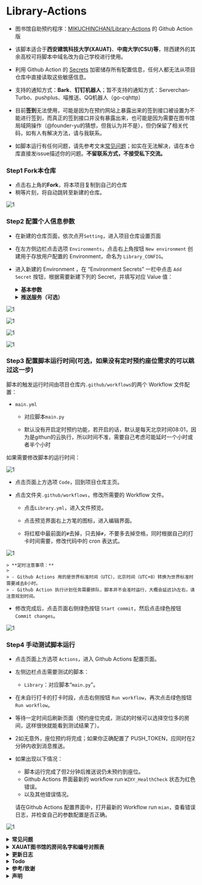 # Library-Actions

- 图书馆自助预约程序：[MIKUCHINCHAN/Library-Actions](https://github.com/MIKUCHINCHAN/Library-Actions) 的 Github Action 版


- 该脚本适合于**西安建筑科技大学(XAUAT)**、**中南大学(CSU)等**，除西建外的其余高校可将脚本中域名改为自己学校进行使用。
- 利用 Github Action 的 [Secrets](https://docs.github.com/cn/actions/reference/encrypted-Secrets) 加密储存所有配置信息，任何人都无法从项目仓库中直接读取这些敏感信息。
- 支持的通知方式：**Bark**、**钉钉机器人**；暂不支持的通知方式：Serverchan-Turbo、pushplus、喵推送、QQ机器人（go-cqhttp）

- 目前**签到**无法使用，可能是因为在预约网站上暴露出来的签到接口被设置为不能进行签到，而真正的签到接口并没有暴露出来，也可能是因为需要在图书馆局域网操作（@founder-yu的猜想，但我认为并不是），但仍保留了相关代码，如有人有解决方法，请与我联系。

- 如脚本运行有任何问题，请先参考文末[常见问题](#常见问题)；如实在无法解决，请在本仓库直接发issue描述你的问题。**不留联系方式，不接受私下交流。**



### Step1 Fork本仓库

- 点击右上角的**Fork**，将本项目复制到自己的仓库
- 稍等片刻，将自动跳转至新建的仓库。

![1](https://github.com/MIKUCHINCHAN/Library-Actions/blob/main/pic/1.PNG)

### Step2 配置个人信息参数

- 在新建的仓库页面，依次点开`Setting`，进入项目仓库设置页面

- 在左方侧边栏点击选项 `Environments`，点击右上角按钮 `New environment` 创建用于存放用户配置的 Environment，命名为 `Library_CONFIG`。

- 进入新建的 Environment ，在 “Environment Secrets” 一栏中点击 `Add Secret` 按钮，根据需要新建下列的 Secret，并填写对应 Value 值：

  <details>
  <summary><b>基本参数</b></summary>

  - `USERNAME`：学号，e.g.`1902222334`

  - `PASSWORD`：图书馆账号密码，e.g.`WFAWCWAdcaw1!`

  - `AREA_ID`：想要预约的房间编号，写在方括号中，若想添加其他的或者不知道自己学校的房间编号，可以先随便写如[8,10]运行脚本，之后会显示出其他房间的编号，再自行添加或者更改，同时优先考虑高楼层，且房间中优先考虑大座位号，e.g.`[10,8]`

  - `BANNED_SEAT`（无需求可跳过）：绝对不要的座位号，对于AREA_ID中的房间，不要求必须给绝对不要的座位号，可以一个房间给一个不给，同时对于不在AREA_ID中的房间，在这里也可以给绝对不要的座位号，格式为{房间1号ID:[座位号1,座位号2,座位号3,.....]，房间2号ID:...,...}，e.g.`{8:[1,2,3,4,5,6],10:[1,2,3,4]}`

  - `SELECT_WAY`（无需求可跳过）：筛选座位的方式，可选的为1和2，e.g.`1`

    - 方式1，优先级在于房间：优先`AREA_ID`中第一个房间的所有位置，其次为`AREA_ID`中第二个房间的所有位置，且同一房间中的大号优先
    - 方式2，优先级在于座位号：一级优先的是某几个房间的某些位置，二级优先为某几个房间的另外某些位置……

  - `OK_SEAT`（无需求可跳过，若SELECT_WAY=2则该项必填）： 除了BANNED_SEAT以外座位号的倾向，即一个房间中哪些位置比较喜欢 

    - 当SELECT_WAY为1时，无需填写

    - 当SELECT_WAY为2时，需填写房间和座位号的排序，房间ID对应的列表内，越靠前的列表越是倾向（倾向分级），如{8:[[43,44,],[57],[31]],10:[[1,2],[4]]} ，这里的优先级是 8号房间的43号和44号>10号房间的1号和2号>8号房间的57号>10号房间的4号>8号房间的31号>8号房间的剩余号码>10号房间的剩余号码，e.g.`{8:[[43,44,45,46,47,48,49,50,51,52,53,54,59,60,61,64,],[57,58],[31,32,33,34,35,36,37,38,39,40,41,42]],10:[[1,2,3],[1,2,3]]} `

      > - 若AREA_ID中的房间顺序与此处相矛盾，那么以此处为准
      >
      > - 从python3.6开始，dict的插入变为有序，即字典整体变的有序；而之前的版本，比如python2.7，对于字典的插入是乱序的，即插入a,b,c，返回结果顺序可能是a,c,b。

  - `OTHERS_ACCOUNT_USERNAME_1`（无需求可跳过）： 其他人的账号，该项可以重复，即还可以有`OTHERS_ACCOUNT_USERNAME_2`、`OTHERS_ACCOUNT_USERNAME_3`等，若填写则代表开启**场外救援模式**，即按常规预约了30分钟内必须通过闸机进行签到，但可以通过在预约后第25分钟时，若自己账号今日还没取消过预约，那么可以取消一次，同时登陆其他账号预约同一个座位，当到第25分钟时，重复上述步骤….当自己在距离第一次预约25分钟后到馆时，可以直接去馆内预约机器上手动预约`ALWAYS_SPARE_AREA`房间的任意一个位置，该座位只用来检测人是否在馆内，之后人可以去之前预约到座位，其他不用管，脚本会自动将其他账号预约到的那个位置转到自己的账号上，e.g.`1114141515 `

  - `OTHERS_ACCOUNT_PASSWORD_1`（无需求可跳过）： 其他人账号的密码，与`OTHERS_ACCOUNT_USERNAME_1`搭配，该项可以重复，即还可以有`OTHERS_ACCOUNT_PASSWORD_2`、`OTHERS_ACCOUNT_PASSWORD_3`等，e.g.`fesfsec2aw! `

  - `ALWAYS_SPARE_AREA`（无需求可跳过，若开启了救援模式则此项必填）： 填写一个总是坐不满的房间ID，e.g.`7`

  </details>

  <details>
  <summary><b>推送服务（可选）</b></summary>


  目前支持的推送方式：

  - Bark
  - 钉钉机器人

  需要使用哪一种方式推送，创建该方式对应的 Secret 即可。

  可以同时推送多个渠道，只需额外创建这些推送方式对应的 Secret 即可。

  如不创建这些推送方式对应的 Secret，则不会推送打卡结果通知。

  <details>
  <summary><b>Bark</b></summary>
  - `BARK_TOKEN` （可选）：填写自己 Bark 的推送 URL，e.g.`https://api.day.app/thisisatoken`

    > 形如 `https://api.day.app/thisisatoken`，用于 Bark 推送打卡结果的通知；**请注意不要以斜杠结尾。**
    >
    > 为避免输入错误，建议从 Bark 客户端直接复制。

  </details>

  <details>
  <summary><b>钉钉机器人</b></summary>
  - `DD_BOT_ACCESS_TOKEN`（可选）：钉钉机器人推送 Token，填写机器人的 Webhook 地址中的 token。只需 `https://oapi.dingtalk.com/robot/send?access_token=XXX` 等于=符号后面的XXX即可，e.g.`WFAWCWAdcaw1!`

  - `DD_BOT_SECRET`（可选）：钉钉机器人推送SECRET，[官方文档](https://developers.dingtalk.com/document/app/custom-robot-access)，e.g.`WFAWCWAdcaw1!`

    > 如需配置钉钉机器人，上述的 `DD_BOT_ACCESS_TOKEN` 和 `DD_BOT_SECRET` 两条 Secrect 都需创建。

  </details>

![1](https://github.com/MIKUCHINCHAN/Library-Actions/blob/main/pic/2.PNG)

![1](https://github.com/MIKUCHINCHAN/Library-Actions/blob/main/pic/3.PNG)

![1](https://github.com/MIKUCHINCHAN/Library-Actions/blob/main/pic/4.PNG)

![1](https://github.com/MIKUCHINCHAN/Library-Actions/blob/main/pic/5.PNG)

### Step3 配置脚本运行时间(可选，如果没有定时预约座位需求的可以跳过这一步)

脚本的触发运行时间由项目仓库内`.github/workflows`的两个 Workflow 文件配置：

- `main.yml`
  - 对应脚本`main.py`

  - 默认没有开启定时预约功能，若开启的话，默认是每天北京时间08:01，因为是githun的云执行，所以时间不准，需要自己考虑可能延时一个小时或者半个小时

如果需要修改脚本的运行时间：

![1](https://github.com/MIKUCHINCHAN/Library-Actions/blob/main/pic/6.PNG)

- 点击页面上方选项 `Code`，回到项目仓库主页。

- 点击文件夹`.github/workflows`，修改所需要的 Workflow 文件。

  - 点击`Library.yml`，进入文件预览。

  - 点击预览界面右上方笔的图标，进入编辑界面。

  - 将红框中最前面的`#`去掉，只去掉`#`，不要多去掉空格，同时根据自己的打卡时间需要，修改代码中的 cron 表达式。

![1](https://github.com/MIKUCHINCHAN/Library-Actions/blob/main/pic/7.PNG)

    > **定时注意事项：**
    >
    > - Github Actions 用的是世界标准时间（UTC），北京时间（UTC+8）转换为世界标准时需要减去8小时。
    > - Github Action 执行计划任务需要排队，脚本并不会准时运行，大概会延迟1h左右，请注意规划时间。
  
- 修改完成后，点击页面右侧绿色按钮 `Start commit`，然后点击绿色按钮 `Commit changes`。

![1](https://github.com/MIKUCHINCHAN/Library-Actions/blob/main/pic/8.PNG)


### Step4 手动测试脚本运行

- 点击页面上方选项 `Actions`，进入 Github Actions 配置页面。

- 左侧边栏点击需要测试的脚本：

  - `Library`：对应脚本“`main.py`”。

- 在未自行打卡的打卡时段，点击右侧按钮 `Run workflow`，再次点击绿色按钮 `Run workflow`。

- 等待一定时间后刷新页面（预约座位完成，测试的时候可以选择空位多的房间，这样很快就能看到测试结果了）。

- 2如无意外，座位预约将完成；如果你正确配置了 PUSH_TOKEN，应同时在2分钟内收到消息推送。

- 如果出现以下情况：

  - 脚本运行完成了但2分钟后推送说仍未预约到座位。
  - Github Actions 界面最新的 workflow run `WZXY_HealthCheck` 状态为红色错误。
  - 以及其他错误情况。

  请在Github Actions 配置界面中，打开最新的 Workflow run `mian`，查看错误日志，并检查自己的参数配置是否正确。

![1](https://github.com/MIKUCHINCHAN/Library-Actions/blob/main/pic/9.PNG)



 

<details>
<summary><b>常见问题</b></summary>

- 打卡不准时？
  - Github Action服务器使用的时间是UTC，设置定时时请注意转换为北京时间（UTC+8）。
  - Github Action执行计划任务需要排队，并不会准时运行脚本，大概会延迟1h左右，请注意规划时间。
- 需要其他推送通知渠道？
  - 请提 issue 或参考代码自行实现。
- 其他问题？
  - 欢迎提 issue。

</details>

<details>
<summary><b>XAUAT图书馆的房间名字和编号对照表</b></summary>

```
id-3	雁塔图书馆-二楼-南自修区
id-6	雁塔图书馆-二楼-学术文库自修
id-7	雁塔图书馆-三楼-南自修区
id-8	雁塔图书馆-三楼-移动设备自修区
id-14	雁塔图书馆-三楼-东自修区
id-9	雁塔图书馆-四楼-南自修区 
id-10	雁塔图书馆-四楼-移动设备自修区
id-15	雁塔图书馆-四楼-东自修区
id-16	雁塔图书馆-四楼-西自修区
id-12	雁塔图书馆-一楼研讨间-会议室2(2-20人)
id-13	雁塔图书馆-一楼研讨间-会议室3(2-20人)
id-32	草堂图书馆-一楼-考研专区
id-21	草堂图书馆-二楼-A区
id-22	草堂图书馆-二楼-D区
id-23	草堂图书馆-三楼-A区
id-24	草堂图书馆-三楼-B区
id-25	草堂图书馆-三楼-C区
id-26	草堂图书馆-三楼-D区
id-27	草堂图书馆-四楼-A区
id-28	草堂图书馆-四楼-B区
id-29	草堂图书馆-四楼-C区
id-30	草堂图书馆-四楼-D区
```

</details>

<details>
<summary><b>更新日志</b></summary>

- 2022.07.08 正式发布

</details>

<details>
<summary><b>Todo</b></summary>

- 解耦推送模块
- 用PYQT做一个EXE的可视化界
- 目前只能保证西建同学可用，若其他学校有需求，可以联系补上。

</details>

<details>
<summary><b>参考/致谢</b></summary>

- [jimlee2002/Actions-WoZaiXiaoYuanPuncher](https://github.com/jimlee2002/Actions-WoZaiXiaoYuanPuncher) ，参考了其代码中的多种通知方式以及借鉴了其README.md文件的书写格式。


- [founder-yu/CSU-Library](https://github.com/founder-yu/CSU-Library)，参考了其签到的代码，但结果是没效果、没做出来。

</details>

<details>
<summary><b>声明</b></summary>

- 本项目仅供编程学习/个人使用，请遵守Apache-2.0 License开源项目授权协议.
- 请在国家法律法规和校方相关原则下使用。


- 开发者不对任何下载者和使用者的任何行为负责。

- 程序使用的所有信息均利用 Github 的 [Secrets](https://docs.github.com/cn/actions/reference/encrypted-Secrets) 加密储存。

</details>


